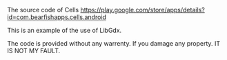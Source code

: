 The source code of Cells 
https://play.google.com/store/apps/details?id=com.bearfishapps.cells.android

This is an example of the use of LibGdx.

The code is provided without any warrenty. If you damage any property. IT IS NOT MY FAULT. 